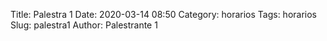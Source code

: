 Title: Palestra 1
Date: 2020-03-14 08:50
Category: horarios
Tags: horarios
Slug: palestra1
Author: Palestrante 1